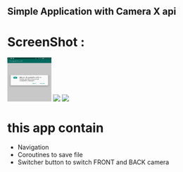 ## Simple Application with Camera X api 

# ScreenShot : 
<img src="screenshot/permissions_simpleCamX_tweet.png" width="100px" height="100px"></img>
![](screenshot/demo_simpleCamx_tweet-small.png)
![](screenshot/save_capture_tweet-small.png)
# this app contain 
- Navigation 
- Coroutines to save file 
- Switcher button to switch FRONT and BACK camera 

